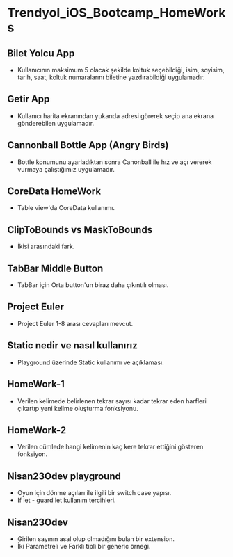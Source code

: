 # Trendyol_iOS_Bootcamp_HomeWorks
## Bilet Yolcu App
- Kullanıcının maksimum 5 olacak şekilde koltuk seçebildiği, isim, soyisim, tarih, saat, koltuk numaralarını biletine yazdırabildiği uygulamadır.

## Getir App
- Kullanıcı harita ekranından yukarıda adresi görerek seçip ana ekrana gönderebilen uygulamadır.

## Cannonball Bottle App (Angry Birds)
- Bottle konumunu ayarladıktan sonra Canonball ile hız ve açı vererek vurmaya çalıştığımız uygulamadır.

## CoreData HomeWork
- Table view'da CoreData kullanımı.

## ClipToBounds vs MaskToBounds
- İkisi arasındaki fark.

## TabBar Middle Button
- TabBar için Orta button'un biraz daha çıkıntılı olması.

## Project Euler
- Project Euler 1-8 arası cevapları mevcut.

## Static nedir ve nasıl kullanırız
- Playground üzerinde Static kullanımı ve açıklaması.

## HomeWork-1
- Verilen kelimede belirlenen tekrar sayısı kadar tekrar eden harfleri çıkartıp yeni kelime oluşturma fonksiyonu.

## HomeWork-2
- Verilen cümlede hangi kelimenin kaç kere tekrar ettiğini gösteren fonksiyon.

## Nisan23Odev playground
- Oyun için dönme açıları ile ilgili bir switch case yapısı. <br/> 
- If let - guard let kullanım tercihleri.

## Nisan23Odev
- Girilen sayının asal olup olmadığını bulan bir extension. <br/>
- İki Parametreli ve Farklı tipli bir generic örneği.
